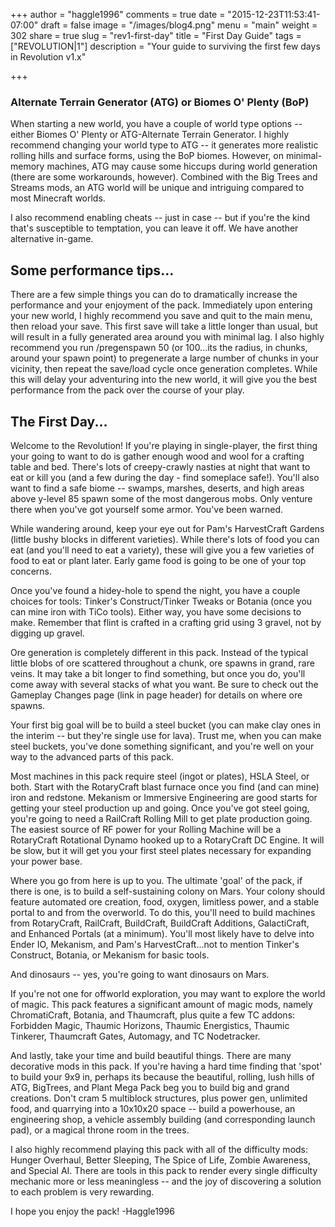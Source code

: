 +++
author = "haggle1996"
comments = true
date = "2015-12-23T11:53:41-07:00"
draft = false
image = "/images/blog4.png"
menu = "main"
weight = 302
share = true
slug = "rev1-first-day"
title = "First Day Guide"
tags = ["REVOLUTION|1"]
description = "Your guide to surviving the first few days in Revolution v1.x"

+++
   
### Alternate Terrain Generator (ATG) or Biomes O' Plenty (BoP)
When starting a new world, you have a couple of world type options -- either Biomes O' Plenty or ATG-Alternate Terrain Generator. I highly recommend changing your world type to ATG -- it generates more realistic rolling hills and surface forms, using the BoP biomes. However, on minimal-memory machines, ATG may cause some hiccups during world generation (there are some workarounds, however). Combined with the Big Trees and Streams mods, an ATG world will be unique and intriguing compared to most Minecraft worlds.

I also recommend enabling cheats -- just in case -- but if you're the kind that's susceptible to temptation, you can leave it off. We have another alternative in-game.

## Some performance tips...
There are a few simple things you can do to dramatically increase the performance and your enjoyment of the pack. Immediately upon entering your new world, I highly recommend you save and quit to the main menu, then reload your save. This first save will take a little longer than usual, but will result in a fully generated area around you with minimal lag. I also highly recommend you run /pregenspawn 50 (or 100...its the radius, in chunks, around your spawn point) to pregenerate a large number of chunks in your vicinity, then repeat the save/load cycle once generation completes. While this will delay your adventuring into the new world, it will give you the best performance from the pack over the course of your play.

## The First Day...
Welcome to the Revolution! If you're playing in single-player, the first thing your going to want to do is gather enough wood and wool for a crafting table and bed. There's lots of creepy-crawly nasties at night that want to eat or kill you (and a few during the day - find someplace safe!). You'll also want to find a safe biome -- swamps, marshes, deserts, and high areas above y-level 85 spawn some of the most dangerous mobs. Only venture there when you've got yourself some armor. You've been warned.

While wandering around, keep your eye out for Pam's HarvestCraft Gardens (little bushy blocks in different varieties). While there's lots of food you can eat (and you'll need to eat a variety), these will give you a few varieties of food to eat or plant later. Early game food is going to be one of your top concerns.

Once you've found a hidey-hole to spend the night, you have a couple choices for tools: Tinker's Construct/Tinker Tweaks or Botania (once you can mine iron with TiCo tools). Either way, you have some decisions to make. Remember that flint is crafted in a crafting grid using 3 gravel, not by digging up gravel. 

Ore generation is completely different in this pack. Instead of the typical little blobs of ore scattered throughout a chunk, ore spawns in grand, rare veins. It may take a bit longer to find something, but once you do, you'll come away with several stacks of what you want. Be sure to check out the Gameplay Changes page (link in page header) for details on where ore spawns.

Your first big goal will be to build a steel bucket (you can make clay ones in the interim -- but they're single use for lava). Trust me, when you can make steel buckets, you've done something significant, and you're well on your way to the advanced parts of this pack.

Most machines in this pack require steel (ingot or plates), HSLA Steel, or both. Start with the RotaryCraft blast furnace once you find (and can mine) iron and redstone. Mekanism or Immersive Engineering are good starts for getting your steel production up and going. Once you've got steel going, you're going to need a RailCraft Rolling Mill to get plate production going. The easiest source of RF power for your Rolling Machine will be a RotaryCraft Rotational Dynamo hooked up to a RotaryCraft DC Engine. It will be slow, but it will get you your first steel plates necessary for expanding your power base.

Where you go from here is up to you. The ultimate 'goal' of the pack, if there is one, is to build a self-sustaining colony on Mars. Your colony should feature automated ore creation, food, oxygen, limitless power, and a stable portal to and from the overworld. To do this, you'll need to build machines from RotaryCraft, RailCraft, BuildCraft, BuildCraft Additions, GalactiCraft, and Enhanced Portals (at a minimum). You'll most likely have to delve into Ender IO, Mekanism, and Pam's HarvestCraft...not to mention Tinker's Construct, Botania, or Mekanism for basic tools.

And dinosaurs -- yes, you're going to want dinosaurs on Mars.

If you're not one for offworld exploration, you may want to explore the world of magic. This pack features a significant amount of magic mods, namely ChromatiCraft, Botania, and Thaumcraft, plus quite a few TC addons: Forbidden Magic, Thaumic Horizons, Thaumic Energistics, Thaumic Tinkerer, Thaumcraft Gates, Automagy, and TC Nodetracker.

And lastly, take your time and build beautiful things. There are many decorative mods in this pack. If you're having a hard time finding that 'spot' to build your 9x9 in, perhaps its because the beautiful, rolling, lush hills of ATG, BigTrees, and Plant Mega Pack beg you to build big and grand creations. Don't cram 5 multiblock structures, plus power gen, unlimited food, and quarrying into a 10x10x20 space -- build a powerhouse, an engineering shop, a vehicle assembly building (and corresponding launch pad), or a magical throne room in the trees.

I also highly recommend playing this pack with all of the difficulty mods: Hunger Overhaul, Better Sleeping, The Spice of Life, Zombie Awareness, and Special AI. There are tools in this pack to render every single difficulty mechanic more or less meaningless -- and the joy of discovering a solution to each problem is very rewarding.

I hope you enjoy the pack!
-Haggle1996 
